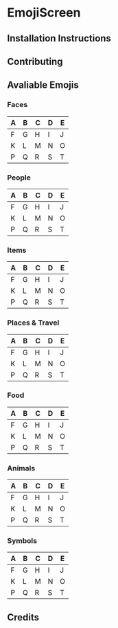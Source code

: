 # EmojiScreen

## Installation Instructions

## Contributing

## Avaliable Emojis

### Faces

| A | B | C | D | E |
|---|---|---|---|---|
| F | G | H | I | J |
| K | L | M | N | O |
| P | Q | R | S | T |

### People

| A | B | C | D | E |
|---|---|---|---|---|
| F | G | H | I | J |
| K | L | M | N | O |
| P | Q | R | S | T |

### Items

| A | B | C | D | E |
|---|---|---|---|---|
| F | G | H | I | J |
| K | L | M | N | O |
| P | Q | R | S | T |

### Places & Travel

| A | B | C | D | E |
|---|---|---|---|---|
| F | G | H | I | J |
| K | L | M | N | O |
| P | Q | R | S | T |

### Food

| A | B | C | D | E |
|---|---|---|---|---|
| F | G | H | I | J |
| K | L | M | N | O |
| P | Q | R | S | T |

### Animals

| A | B | C | D | E |
|---|---|---|---|---|
| F | G | H | I | J |
| K | L | M | N | O |
| P | Q | R | S | T |

### Symbols

| A | B | C | D | E |
|---|---|---|---|---|
| F | G | H | I | J |
| K | L | M | N | O |
| P | Q | R | S | T |

## Credits

